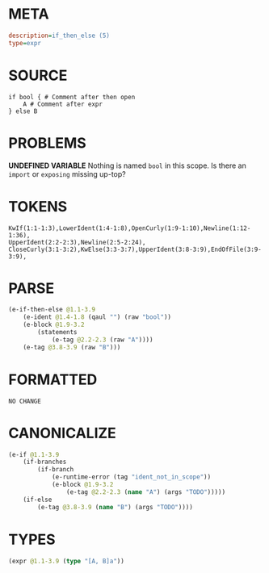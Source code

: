 # META
~~~ini
description=if_then_else (5)
type=expr
~~~
# SOURCE
~~~roc
if bool { # Comment after then open
	A # Comment after expr
} else B
~~~
# PROBLEMS
**UNDEFINED VARIABLE**
Nothing is named `bool` in this scope.
Is there an `import` or `exposing` missing up-top?

# TOKENS
~~~zig
KwIf(1:1-1:3),LowerIdent(1:4-1:8),OpenCurly(1:9-1:10),Newline(1:12-1:36),
UpperIdent(2:2-2:3),Newline(2:5-2:24),
CloseCurly(3:1-3:2),KwElse(3:3-3:7),UpperIdent(3:8-3:9),EndOfFile(3:9-3:9),
~~~
# PARSE
~~~clojure
(e-if-then-else @1.1-3.9
	(e-ident @1.4-1.8 (qaul "") (raw "bool"))
	(e-block @1.9-3.2
		(statements
			(e-tag @2.2-2.3 (raw "A"))))
	(e-tag @3.8-3.9 (raw "B")))
~~~
# FORMATTED
~~~roc
NO CHANGE
~~~
# CANONICALIZE
~~~clojure
(e-if @1.1-3.9
	(if-branches
		(if-branch
			(e-runtime-error (tag "ident_not_in_scope"))
			(e-block @1.9-3.2
				(e-tag @2.2-2.3 (name "A") (args "TODO")))))
	(if-else
		(e-tag @3.8-3.9 (name "B") (args "TODO"))))
~~~
# TYPES
~~~clojure
(expr @1.1-3.9 (type "[A, B]a"))
~~~
